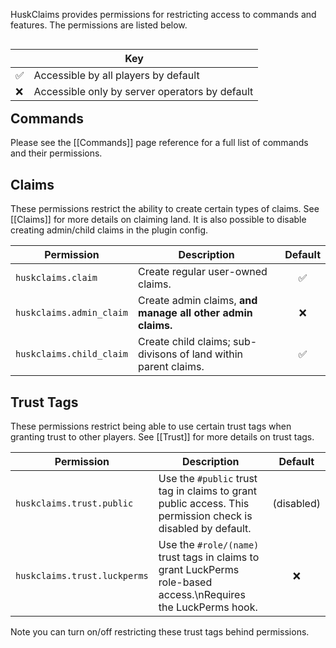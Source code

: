 HuskClaims provides permissions for restricting access to commands and features. The permissions are listed below.

<table align="right">
    <thead>
        <tr><th colspan="2">Key</th></tr>
    </thead>
    <tbody>
        <tr><td>✅</td><td>Accessible by all players by default</td></tr>
        <tr><td>❌</td><td>Accessible only by server operators by default</td></tr>
    </tbody>
</table>

## Commands
Please see the [[Commands]] page reference for a full list of commands and their permissions.

## Claims
These permissions restrict the ability to create certain types of claims. See [[Claims]] for more details on claiming land. It is also possible to disable creating admin/child claims in the plugin config.

| Permission               | Description                                                     | Default |
|--------------------------|-----------------------------------------------------------------|:-------:|
| `huskclaims.claim`       | Create regular user-owned claims.                               |    ✅    |
| `huskclaims.admin_claim` | Create admin claims, **and manage all other admin claims.**     |    ❌    |
| `huskclaims.child_claim` | Create child claims; sub-divisons of land within parent claims. |    ✅    |

## Trust Tags
These permissions restrict being able to use certain trust tags when granting trust to other players. See [[Trust]] for more details on trust tags.

| Permission                   | Description                                                                                                     |   Default   |
|------------------------------|-----------------------------------------------------------------------------------------------------------------|:-----------:|
| `huskclaims.trust.public`    | Use the `#public` trust tag in claims to grant public access. This permission check is disabled by default.     | (disabled)  |
| `huskclaims.trust.luckperms` | Use the `#role/(name)` trust tags in claims to grant LuckPerms role-based access.\nRequires the LuckPerms hook. |      ❌      |

Note you can turn on/off restricting these trust tags behind permissions.